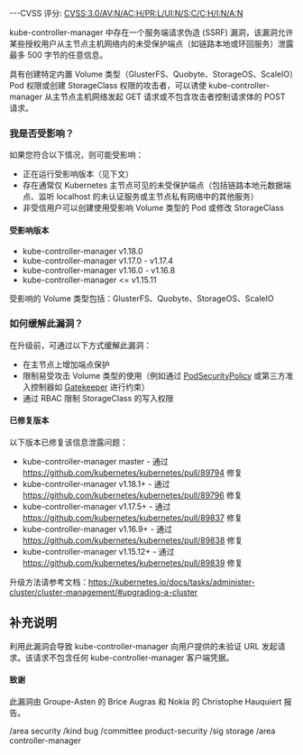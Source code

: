 ---CVSS 评分: [CVSS:3.0/AV:N/AC:H/PR:L/UI:N/S:C/C:H/I:N/A:N](https://www.first.org/cvss/calculator/3.0#CVSS:3.0/AV:N/AC:H/PR:L/UI:N/S:C/C:H/I:N/A:N)

kube-controller-manager 中存在一个服务端请求伪造 (SSRF) 漏洞，该漏洞允许某些授权用户从主节点主机网络内的未受保护端点（如链路本地或环回服务）泄露最多 500 字节的任意信息。

具有创建特定内置 Volume 类型（GlusterFS、Quobyte、StorageOS、ScaleIO）Pod 权限或创建 StorageClass 权限的攻击者，可以诱使 kube-controller-manager 从主节点主机网络发起 GET 请求或不包含攻击者控制请求体的 POST 请求。

### 我是否受影响？

如果您符合以下情况，则可能受影响：

- 正在运行受影响版本（见下文）
- 存在通常仅 Kubernetes 主节点可见的未受保护端点（包括链路本地元数据端点、监听 localhost 的未认证服务或主节点私有网络中的其他服务）
- 非受信用户可以创建使用受影响 Volume 类型的 Pod 或修改 StorageClass

#### 受影响版本

- kube-controller-manager v1.18.0
- kube-controller-manager v1.17.0 - v1.17.4
- kube-controller-manager v1.16.0 - v1.16.8
- kube-controller-manager <= v1.15.11

受影响的 Volume 类型包括：GlusterFS、Quobyte、StorageOS、ScaleIO

### 如何缓解此漏洞？

在升级前，可通过以下方式缓解此漏洞：
- 在主节点上增加端点保护
- 限制易受攻击 Volume 类型的使用（例如通过 [PodSecurityPolicy](https://kubernetes.io/docs/concepts/policy/pod-security-policy/#volumes-and-file-systems) 或第三方准入控制器如 [Gatekeeper](https://github.com/open-policy-agent/gatekeeper) 进行约束）
- 通过 RBAC 限制 StorageClass 的写入权限

#### 已修复版本

以下版本已修复该信息泄露问题：

- kube-controller-manager master - 通过 https://github.com/kubernetes/kubernetes/pull/89794 修复
- kube-controller-manager v1.18.1+ - 通过 https://github.com/kubernetes/kubernetes/pull/89796 修复
- kube-controller-manager v1.17.5+ - 通过 https://github.com/kubernetes/kubernetes/pull/89837 修复
- kube-controller-manager v1.16.9+ - 通过 https://github.com/kubernetes/kubernetes/pull/89838 修复
- kube-controller-manager v1.15.12+ - 通过 https://github.com/kubernetes/kubernetes/pull/89839 修复

升级方法请参考文档：https://kubernetes.io/docs/tasks/administer-cluster/cluster-management/#upgrading-a-cluster

## 补充说明

利用此漏洞会导致 kube-controller-manager 向用户提供的未验证 URL 发起请求。该请求不包含任何 kube-controller-manager 客户端凭据。

#### 致谢

此漏洞由 Groupe-Asten 的 Brice Augras 和 Nokia 的 Christophe Hauquiert 报告。

/area security
/kind bug
/committee product-security
/sig storage
/area controller-manager